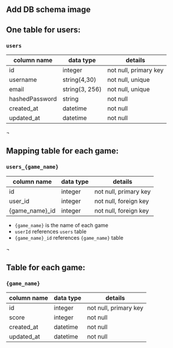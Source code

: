 ## Add DB schema image

## One table for users:

### `users`

| column name    | data type     | details                   |
|----------------|---------------|---------------------------|
| id             | integer       | not null, primary key     |
| username       | string(4,30)  | not null, unique          |
| email          | string(3, 256)| not null, unique          |
| hashedPassword | string        | not null                  |
| created_at     | datetime      | not null                  |
| updated_at     | datetime      | not null                  |

¬

## Mapping table for each game:

### `users_{game_name}`

| column name    | data type | details               |
|----------------|-----------|-----------------------|
| id             | integer   | not null, primary key |
| user_id        | integer   | not null, foreign key |
| {game_name}_id | integer   | not null, foreign key |

* `{game_name}` is the name of each game
* `userId` references `users` table
* `{game_name}_id` references `{game_name}` table

¬

## Table for each game:

### `{game_name}`

| column name   | data type | details               |
|---------------|-----------|-----------------------|
| id            | integer   | not null, primary key |
| score         | integer   | not null              |
| created_at    | datetime  | not null              |
| updated_at    | datetime  | not null              |
